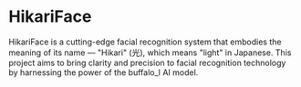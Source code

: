 # HikariFace
HikariFace is a cutting-edge facial recognition system that embodies the meaning of its name — "Hikari" (光), which means "light" in Japanese. This project aims to bring clarity and precision to facial recognition technology by harnessing the power of the buffalo_l AI model.
